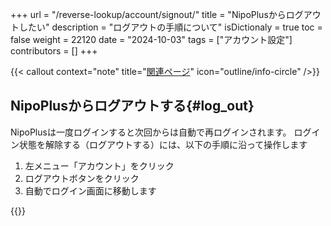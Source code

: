 +++
url = "/reverse-lookup/account/signout/"
title = "NipoPlusからログアウトしたい"
description = "ログアウトの手順について"
isDictionaly = true
toc = false
weight = 22120
date = "2024-10-03"
tags = ["アカウント設定"]
contributors = []
+++

{{< callout context="note" title="[関連ページ](/docs/manual/account/signin/#signout)" icon="outline/info-circle" />}}

## NipoPlusからログアウトする{#log_out}

NipoPlusは一度ログインすると次回からは自動で再ログインされます。
ログイン状態を解除する（ログアウトする）には、以下の手順に沿って操作します

1. 左メニュー「アカウント」をクリック
2. ログアウトボタンをクリック
3. 自動でログイン画面に移動します

{{<iTablet filename="img/signout" msg="図書館など公共PCでログインしたときはログアウトを忘れずにね" alice="shield">}}
